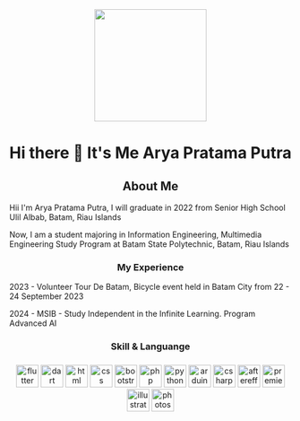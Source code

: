 <div align="center">
<img height="200" src="Arya.JPG" />
</div>

</div align="center">
<h1 align="center">Hi there 👋 It's Me Arya Pratama Putra</h1>
</div>


<!--
**AryaPratamaPutra-10/AryaPratamaPutra-10** is a ✨ _special_ ✨ repository because its `README.md` (this file) appears on your GitHub profile.

Here are some ideas to get you started:

- 🔭 I’m currently working on ...
- 🌱 I’m currently learning **at Batam State Polytechnic**
- 👯 I’m looking to collaborate on ...
- 🤔 I’m looking for help with ...
- 💬 Ask me about ...
- 📫 How to reach me: **aryaaja6104@gmail.com**
- 😄 Pronouns: ...
- ⚡ Fun fact: ...
-->

<div>
<h2 align="center">About Me</h2>

<p1 align="center">Hii I'm Arya Pratama Putra, I will graduate in 2022 from Senior High School Ulil Albab, Batam, Riau Islands </p1>

<p2 align="center"> Now, I am a student majoring in Information Engineering, Multimedia Engineering Study Program at Batam State Polytechnic, Batam, Riau Islands </p2>
</div>


<div>
<h3 align="center">My Experience</h3>

<p1 align="center">2023 - Volunteer Tour De Batam, Bicycle event held in Batam City from 22 - 24 September 2023 </p1>

<p2 align="center">2024 - MSIB - Study Independent in the Infinite Learning. Program Advanced AI </p2> 


</div>


###
<h3 align="center">Skill & Languange</h3>

###

<div align="center">
<img src="https://cdn.jsdelivr.net/gh/devicons/devicon/icons/flutter/flutter-original.svg" height="40" alt="flutter logo" />

<img src="https://cdn.jsdelivr.net/gh/devicons/devicon/icons/dart/dart-original.svg" height="40" alt="dart logo" />

<img src="https://cdn.jsdelivr.net/gh/devicons/devicon/icons/html5/html5-original.svg" height="40" alt="html logo" />

<img src="https://cdn.jsdelivr.net/gh/devicons/devicon/icons/css3/css3-original.svg" height="40" alt="css logo" />

<img src="https://cdn.jsdelivr.net/gh/devicons/devicon/icons/bootstrap/bootstrap-original.svg" height="40" alt="bootstrap logo" />

<img src="https://cdn.jsdelivr.net/gh/devicons/devicon/icons/php/php-original.svg" height="40" alt="php logo" />

<img src="https://cdn.jsdelivr.net/gh/devicons/devicon/icons/python/python-original.svg" height="40" alt="python logo" />

<img src="https://cdn.jsdelivr.net/gh/devicons/devicon/icons/arduino/arduino-original.svg" height="40" alt="arduino logo" />

<img src="https://cdn.jsdelivr.net/gh/devicons/devicon/icons/csharp/csharp-original.svg" height="40" alt="csharp logo" />

<img src="https://cdn.jsdelivr.net/gh/devicons/devicon/icons/aftereffects/aftereffects-original.svg" height="40" alt="aftereffects logo" />

<img src="https://cdn.jsdelivr.net/gh/devicons/devicon/icons/premierepro/premierepro-original.svg" height="40" alt="premierepro logo" />

<img src="https://cdn.jsdelivr.net/gh/devicons/devicon/icons/illustrator/illustrator-plain.svg" height="40" alt="illustrator logo" />

<img src="https://cdn.jsdelivr.net/gh/devicons/devicon/icons/photoshop/photoshop-original.svg" height="40" alt="photoshop logo" />
</div>